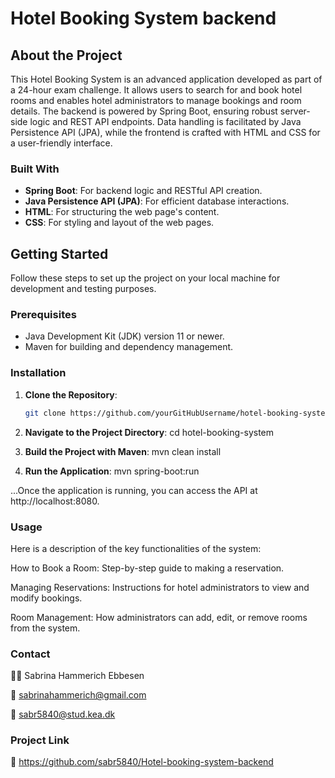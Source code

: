 # Hotel Booking System backend

## About the Project
This Hotel Booking System is an advanced application developed as part of a 24-hour exam challenge. It allows users to search for and book hotel rooms and enables hotel administrators to manage bookings and room details. The backend is powered by Spring Boot, ensuring robust server-side logic and REST API endpoints. Data handling is facilitated by Java Persistence API (JPA), while the frontend is crafted with HTML and CSS for a user-friendly interface.

### Built With
- **Spring Boot**: For backend logic and RESTful API creation.
- **Java Persistence API (JPA)**: For efficient database interactions.
- **HTML**: For structuring the web page's content.
- **CSS**: For styling and layout of the web pages.

## Getting Started

Follow these steps to set up the project on your local machine for development and testing purposes.

### Prerequisites

- Java Development Kit (JDK) version 11 or newer.
- Maven for building and dependency management.

### Installation

1. **Clone the Repository**:
   ```sh
   git clone https://github.com/yourGitHubUsername/hotel-booking-system.git
   
2. **Navigate to the Project Directory**:
cd hotel-booking-system

3. **Build the Project with Maven**:
mvn clean install

3. **Run the Application**:
mvn spring-boot:run

...Once the application is running, you can access the API at http://localhost:8080.

### Usage

Here is a description of the key functionalities of the system:

How to Book a Room: Step-by-step guide to making a reservation.

Managing Reservations: Instructions for hotel administrators to view and modify bookings.

Room Management: How administrators can add, edit, or remove rooms from the system.

### Contact

👩🏼 Sabrina Hammerich Ebbesen

📩 sabrinahammerich@gmail.com 

📩 sabr5840@stud.kea.dk

### Project Link

🔗 https://github.com/sabr5840/Hotel-booking-system-backend

